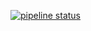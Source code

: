 [![pipeline status](https://github.com/paulphilip-louis/tooling-data-scientist/badges/main/pipeline.svg)](https://github.com/paulphilip-louis/tooling-data-scientist/-/commits/main)
